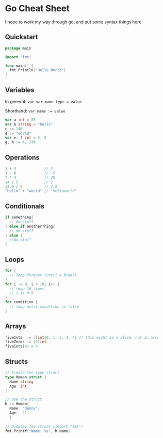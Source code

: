 # Go Cheat Sheet

I hope to work my way through go, and put some syntax things here

## Quickstart

```go
package main

import "fmt"

func main() {
  fmt.Println("Hello World")
}
```

## Variables

In general: `var var_name type = value`

Shorthand: `var_name := value`

```go
var a int = 85
var b string = "hello"
c := 146
d := "world"
var e, f int = 5, 8
g, h := 4, 334
```

## Operations

```go
1 + 4             // 5
3 - 8             // -5
7 * 4             // 28
14 / 5            // 2
14.0 / 5          // 2.8
"hello" + "world" // "helloworld"
```

## Conditionals

```go
if something{
  // do stuff
} else if anotherThing{
  // do stuff
} else {
  //do stuff
}
```

## Loops

```go
for {
  // loop forever (until a break)
}
for i := 0; i < 10; i++ {
  // loop 10 times
  // i is 0-9
}
for condition {
  // loop until condition is false
}
```

## Arrays

```go
fiveInts  := []int{0, 1, 2, 3, 4} // this might be a slice, not an array
fiveZeros := [5]int
fiveInts[4] = 9
```

## Structs

```go
// Create the type struct
type Human struct {
  Name string
  Age  int
}

// Use the struct
h := Human{
  Name: "Danny",
  Age:  21,
  }
  
// Display the struct (import "fmt")
fmt.Printf("Name: %s", h.Name)
```

